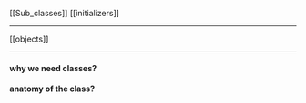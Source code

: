 [[Sub_classes]]
[[initializers]]

--- 

[[objects]]


---
#### why we need classes? 


#### anatomy of the class?